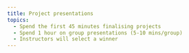 ```yaml
---
title: Project presentations
topics:
  - Spend the first 45 minutes finalising projects
  - Spend 1 hour on group presentations (5-10 mins/group)
  - Instructors will select a winner
---
```

